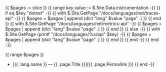 {{ $pages := slice }}
{{ range $key,$value := $.Site.Data.instrumentation -}}
    {{ if eq $key "dotnet" -}}
    {{ with $.Site.GetPage "/docs/languages/net/traces-api" -}}
        {{ $pages = $pages | append (dict "lang" $value "page" .) }}
    {{ end }}
    {{ with $.Site.GetPage "/docs/languages/net/metrics-api" -}}
        {{ $pages = $pages | append (dict "lang" $value "page" .) }}
    {{ end }}
    {{ else -}}
    {{ with $.Site.GetPage (printf "/docs/languages/%s/api" $key) -}}
        {{ $pages = $pages | append (dict "lang" $value "page" .) }}
    {{ end }}
    {{ end -}}
{{ end -}}

{{ range $pages }}
* [{{ .lang.name }} &mdash; {{ .page.Title }}]({{ .page.Permalink }})
{{ end -}}
